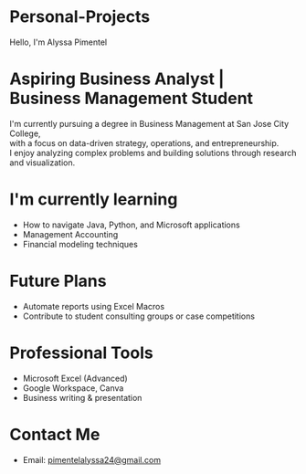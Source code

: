 # Personal-Projects
Hello, I'm Alyssa Pimentel 
# Aspiring Business Analyst | Business Management Student

I'm currently pursuing a degree in Business Management at San Jose City College,  
with a focus on data-driven strategy, operations, and entrepreneurship.  
I enjoy analyzing complex problems and building solutions through research and visualization.

# I'm currently learning
- How to navigate Java, Python, and Microsoft applications
- Management Accounting
- Financial modeling techniques

# Future Plans
- Automate reports using Excel Macros
- Contribute to student consulting groups or case competitions

# Professional Tools
- Microsoft Excel (Advanced)
- Google Workspace, Canva
- Business writing & presentation

# Contact Me
- Email: pimentelalyssa24@gmail.com
